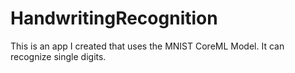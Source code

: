 # HandwritingRecognition

This is an app I created that uses the MNIST CoreML Model. It can recognize single digits.
